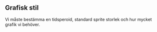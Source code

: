 ## Grafisk stil
Vi måste bestämma en tidsperoid, standard sprite storlek och hur mycket grafik vi behöver.

